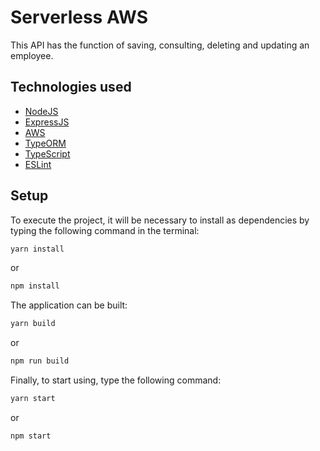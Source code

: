 # Serverless AWS

This API has the function of saving, consulting, deleting and updating an employee.

## Technologies used

- [NodeJS](https://nodejs.org/en/)
- [ExpressJS](https://expressjs.com/pt-br/)
- [AWS](https://aws.amazon.com/pt/)
- [TypeORM](https://typeorm.io/#/)
- [TypeScript](https://www.typescriptlang.org/)
- [ESLint](https://eslint.org/)

## Setup

To execute the project, it will be necessary to install as dependencies by typing the following command in the terminal:

```bash
yarn install
```

or

```bash
npm install
```

The application can be built:

```bash
yarn build
```

or

```bash
npm run build
```

Finally, to start using, type the following command:

```bash
yarn start
```
or

```bash
npm start
```
